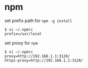 # npm

set prefix path for `npm -g install`

```console
$ vi ~/.npmrc
prefix=/usr/local
```

set proxy for `npm`

```console
$ vi ~/.npmrc
proxy=http://192.168.1.1:3128/
https-proxy=http://192.168.1.1:3128/
```
